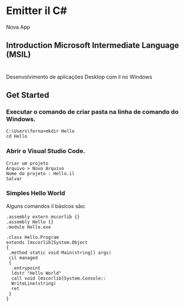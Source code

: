 # Emitter il C#
Nova App

## Introduction Microsoft Intermediate Language (MSIL)
# 
Desenvolvimento de aplicações Desktop com il no Windows

## Get Started

### Executar o comando de criar pasta na linha de comando do Windows.

    C:\Users\ferna>mkdir Hello
    cd Hello
    
    
### Abrir o Visual Studio Code.

    Criar um projeto
    Arquivo > Novo Arquivo
    Nome do projeto : Hello.il
    Salvar
    
### Simples Hello World  

Alguns comandos il básicos são:
```
.assembly extern mscorlib {}
.assembly Hello {}
.module Hello.exe

.class Hello.Program
extends [mscorlib]System.Object
{
 .method static void Main(string[] args)
 cil managed
 {
  .entrypoint
  ldstr "Hello World"
  call void [mscorlib]System.Console::
  WriteLine(string)
  ret
 }
}
```
 
  

